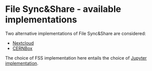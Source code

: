 # File Sync&Share - available implementations

Two alternative implementations of File Sync&Share are considered:

- [Nextcloud](fss_nextcloud.md)
- [CERNBox](fss_cernbox.md)

The choice of FSS implementation here entails 
the choice of [Jupyter implementation](jupyter.md).
